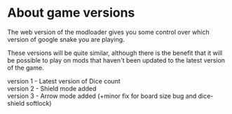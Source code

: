 # About game versions
The web version of the modloader gives you some control over which version of google snake you are playing.

These versions will be quite similar, although there is the benefit that it will be possible to play on mods that haven't been updated to the latest version of the game.

version 1 - Latest version of Dice count             
version 2 - Shield mode added  
version 3 - Arrow mode added (+minor fix for board size bug and dice-shield softlock)
